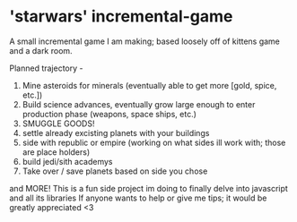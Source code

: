 # 'starwars' incremental-game
A small incremental game I am making; based loosely off of kittens game and a dark room. 

Planned trajectory -

1) Mine asteroids for minerals (eventually able to get more [gold, spice, etc.])
2) Build science advances, eventually grow large enough to enter production phase (weapons, space ships, etc.)
3) SMUGGLE GOODS!
4) settle already excisting planets with your buildings
5) side with republic or empire (working on what sides ill work with; those are place holders)
6) build jedi/sith academys
7) Take over / save planets based on side you chose

and MORE!
This is a fun side project im doing to finally delve into javascript and all its libraries
If anyone wants to help or give me tips; it would be greatly appreciated
<3
